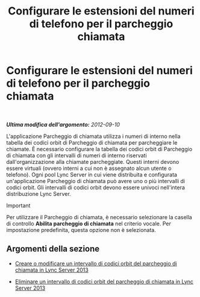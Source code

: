 ﻿---
title: Configurare le estensioni del numeri di telefono per il parcheggio chiamata
TOCTitle: Configurare le estensioni del numeri di telefono per il parcheggio chiamata
ms:assetid: fbf97624-9587-42a6-b276-1b69c574a74d
ms:mtpsurl: https://technet.microsoft.com/it-it/library/Gg182611(v=OCS.15)
ms:contentKeyID: 49302562
ms.date: 08/24/2015
mtps_version: v=OCS.15
ms.translationtype: HT
---

# Configurare le estensioni del numeri di telefono per il parcheggio chiamata

 

_**Ultima modifica dell'argomento:** 2012-09-10_

L'applicazione Parcheggio di chiamata utilizza i numeri di interno nella tabella dei codici orbit di Parcheggio di chiamata per parcheggiare le chiamate. È necessario configurare la tabella dei codici orbit di Parcheggio di chiamata con gli intervalli di numeri di interno riservati dall'organizzazione alla chiamate parcheggiate. Questi interni devono essere virtuali (ovvero interni a cui non è assegnato alcun utente o telefono). Ogni pool Lync Server in cui viene distribuita e configurata un'applicazione Parcheggio di chiamata può avere uno o più intervalli di codici orbit. Gli intervalli di codici orbit devono essere univoci nell'intera distribuzione Lync Server.

> [!IMPORTANT]  
> Per utilizzare il Parcheggio di chiamata, è necessario selezionare la casella di controllo <strong>Abilita parcheggio di chiamata</strong> nel criterio vocale. Per impostazione predefinita, questa opzione non è selezionata.

## Argomenti della sezione

  - [Creare o modificare un intervallo di codici orbit del parcheggio di chiamata in Lync Server 2013](lync-server-2013-create-or-modify-a-call-park-orbit-range.md)

  - [Eliminare un intervallo di codici orbit del parcheggio di chiamata in Lync Server 2013](lync-server-2013-delete-a-call-park-orbit-range.md)

